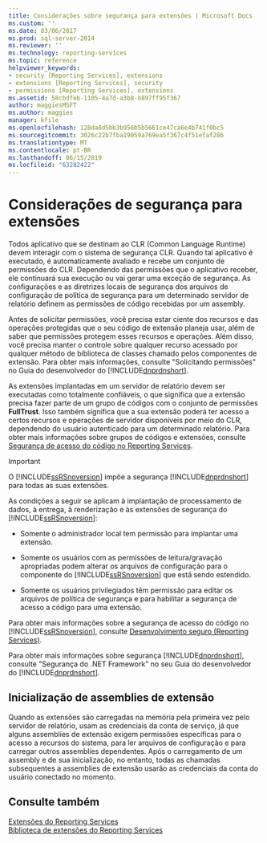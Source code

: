 ```yaml
---
title: Considerações sobre segurança para extensões | Microsoft Docs
ms.custom: ''
ms.date: 03/06/2017
ms.prod: sql-server-2014
ms.reviewer: ''
ms.technology: reporting-services
ms.topic: reference
helpviewer_keywords:
- security [Reporting Services], extensions
- extensions [Reporting Services], security
- permissions [Reporting Services], extensions
ms.assetid: 58cbdfeb-1105-4a7d-a3b8-b897ff95f367
author: maggiesMSFT
ms.author: maggies
manager: kfile
ms.openlocfilehash: 128da8d5bb3b956b5b5661ce47ca6e4b741f0bc5
ms.sourcegitcommit: 3026c22b7fba19059a769ea5f367c4f51efaf286
ms.translationtype: MT
ms.contentlocale: pt-BR
ms.lasthandoff: 06/15/2019
ms.locfileid: "63282422"
---
```

# <a name="security-considerations-for-extensions"></a>Considerações de segurança para extensões
  Todos aplicativo que se destinam ao CLR (Common Language Runtime) devem interagir com o sistema de segurança CLR. Quando tal aplicativo é executado, é automaticamente avaliado e recebe um conjunto de permissões do CLR. Dependendo das permissões que o aplicativo receber, ele continuará sua execução ou vai gerar uma exceção de segurança. As configurações e as diretrizes locais de segurança dos arquivos de configuração de política de segurança para um determinado servidor de relatório definem as permissões de código recebidas por um assembly.  
  
 Antes de solicitar permissões, você precisa estar ciente dos recursos e das operações protegidas que o seu código de extensão planeja usar, além de saber que permissões protegem esses recursos e operações. Além disso, você precisa manter o controle sobre qualquer recurso acessado por qualquer método de biblioteca de classes chamado pelos componentes de extensão. Para obter mais informações, consulte "Solicitando permissões" no Guia do desenvolvedor do [!INCLUDE[dnprdnshort](../../includes/dnprdnshort-md.md)].  
  
 As extensões implantadas em um servidor de relatório devem ser executadas como totalmente confiáveis, o que significa que a extensão precisa fazer parte de um grupo de códigos com o conjunto de permissões **FullTrust**. Isso também significa que a sua extensão poderá ter acesso a certos recursos e operações de servidor disponíveis por meio do CLR, dependendo do usuário autenticado para um determinado relatório. Para obter mais informações sobre grupos de códigos e extensões, consulte [Segurança de acesso do código no Reporting Services](secure-development/code-access-security-in-reporting-services.md).  
  
> [!IMPORTANT]  
>  O [!INCLUDE[ssRSnoversion](../../includes/ssrsnoversion-md.md)] impõe a segurança [!INCLUDE[dnprdnshort](../../includes/dnprdnshort-md.md)] para todas as suas extensões.  
  
 As condições a seguir se aplicam à implantação de processamento de dados, à entrega, à renderização e às extensões de segurança do [!INCLUDE[ssRSnoversion](../../includes/ssrsnoversion-md.md)]:  
  
-   Somente o administrador local tem permissão para implantar uma extensão.  
  
-   Somente os usuários com as permissões de leitura/gravação apropriadas podem alterar os arquivos de configuração para o componente do [!INCLUDE[ssRSnoversion](../../includes/ssrsnoversion-md.md)] que está sendo estendido.  
  
-   Somente os usuários privilegiados têm permissão para editar os arquivos de política de segurança e para habilitar a segurança de acesso a código para uma extensão.  
  
 Para obter mais informações sobre a segurança de acesso do código no [!INCLUDE[ssRSnoversion](../../includes/ssrsnoversion-md.md)], consulte [Desenvolvimento seguro &#40;Reporting Services&#41;](secure-development/secure-development-reporting-services.md).  
  
 Para obter mais informações sobre segurança [!INCLUDE[dnprdnshort](../../includes/dnprdnshort-md.md)], consulte "Segurança do .NET Framework" no seu Guia do desenvolvedor do [!INCLUDE[dnprdnshort](../../includes/dnprdnshort-md.md)].  
  
## <a name="initialization-of-extension-assemblies"></a>Inicialização de assemblies de extensão  
 Quando as extensões são carregadas na memória pela primeira vez pelo servidor de relatório, usam as credenciais da conta de serviço, já que alguns assemblies de extensão exigem permissões específicas para o acesso a recursos do sistema, para ler arquivos de configuração e para carregar outros assemblies dependentes. Após o carregamento de um assembly e de sua inicialização, no entanto, todas as chamadas subsequentes a assemblies de extensão usarão as credenciais da conta do usuário conectado no momento.  
  
## <a name="see-also"></a>Consulte também  
 [Extensões do Reporting Services](reporting-services-extensions.md)   
 [Biblioteca de extensões do Reporting Services](reporting-services-extension-library.md)  
  
  
